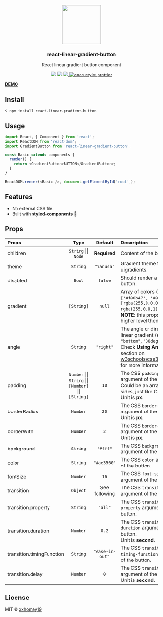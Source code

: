 <p align="center">
  <br />
  <img src="https://user-images.githubusercontent.com/12113222/39959488-02d9f12a-5645-11e8-8a50-f6bcda5cdbbf.gif" height="128">
  <h3 align="center">react-linear-gradient-button</h3>
  <p align="center">React linear gradient button component</p>
</p>
<p align="center">
  <a target="_blank" href="https://npmjs.org/package/react-linear-gradient-button" title="NPM version"><img src="https://img.shields.io/npm/v/react-linear-gradient-button.svg"></a>
  <a target="_blank" href="https://travis-ci.com/xxhomey19/react-linear-gradient-button" title="Build Status"><img src="https://travis-ci.com/xxhomey19/react-linear-gradient-button.svg?branch=master"></a>
  <a target="_blank" href="https://opensource.org/licenses/MIT" title="License: MIT">
    <img src="https://img.shields.io/badge/License-MIT-blue.svg">
  </a>
  <a href="#badge">
    <img alt="code style: prettier" src="https://img.shields.io/badge/code_style-prettier-ff69b4.svg">
  </a>
</p>

**[DEMO](https://xxhomey19.github.io/react-linear-gradient-button/)**

## Install

```
$ npm install react-linear-gradient-button
```

## Usage

```js
import React, { Component } from 'react';
import ReactDOM from 'react-dom';
import GradientButton from 'react-linear-gradient-button';

const Basic extends components {
  render() {
    return <GradientButton>BUTTON</GradientButton>;
  }
}

ReactDOM.render(<Basic />, document.getElementById('root'));
```

## Features

* No external CSS file.
* Built with [**styled-components**](https://github.com/styled-components/styled-components) 💅

## Props

| Props                     |                          Type                          |     Default     | Description                                                                                                                                                                                                        |
| :------------------------ | :----------------------------------------------------: | :-------------: | :----------------------------------------------------------------------------------------------------------------------------------------------------------------------------------------------------------------- |
| children                  |                  `String` \|\| `Node`                  |  **Required**   | Content of the button.                                                                                                                                                                                             |
| theme                     |                        `String`                        |   `"Vanusa"`    | Gradient theme from [uigradients](https://uigradients.com/).                                                                                                                                                       |
| disabled                  |                         `Bool`                         |     `false`     | Should render a disabled button.                                                                                                                                                                                   |
| gradient                  |                       `[String]`                       |     `null`      | Array of colors (e.g., `['#f00b47', '#0f6bb6']`, `[rgba(255,0,0,0), rgba(255,0,0,1)]`).<br />**NOTE**: this props has higher level then `theme`.                                                                   |
| angle                     |                        `String`                        |    `"right"`    | The angle or direction of linear gradient (e.g., `"bottom"`, `"30deg"`).<br />Check **Using Angles** section on [w3schools/css3_gradients](https://www.w3schools.com/css/css3_gradients.asp) for more information. |
| padding                   | `Number` \|\| `String` \|\| `[Number]` \|\| `[String]` |      `10`       | The CSS `padding` argument of the button. Could be an array of four sides, just like CSS.<br />Unit is **px**.                                                                                                     |
| borderRadius              |                        `Number`                        |      `20`       | The CSS `border-radius` argument of the button.<br />Unit is **px**.                                                                                                                                               |
| borderWith                |                        `Number`                        |       `2`       | The CSS `border-width` argument of the button.<br />Unit is **px**.                                                                                                                                                |
| background                |                        `String`                        |    `"#fff"`     | The CSS `background-color` argument of the button.                                                                                                                                                                 |
| color                     |                        `String`                        |   `"#ae3560"`   | The CSS `color` argument of the button.                                                                                                                                                                            |
| fontSize                  |                        `Number`                        |      `16`       | The CSS `font-size` argument of the button.                                                                                                                                                                        |
| transition                |                        `Object`                        |  See following  | The CSS `transition` argument of the button.                                                                                                                                                                       |
| transition.property       |                        `String`                        |     `"all"`     | The CSS `transition-property` argument of the button.                                                                                                                                                              |
| transition.duration       |                        `Number`                        |      `0.2`      | The CSS `transition-duration` argument of the button.<br />Unit is **second**.                                                                                                                                     |
| transition.timingFunction |                        `String`                        | `"ease-in-out"` | The CSS `transition-timing-function` argument of the button.                                                                                                                                                       |
| transition.delay          |                        `Number`                        |       `0`       | The CSS `transition-delay` argument of the button.<br />Unit is **second**.                                                                                                                                        |

## License

MIT © [xxhomey19](https://github.com/xxhomey19)
